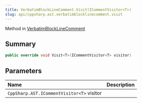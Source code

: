 ```yaml
---
title: VerbatimBlockLineComment.Visit(ICommentVisitor<T>)
slug: api/cppsharp.ast.verbatimblocklinecomment.visit
---
```

Method in [VerbatimBlockLineComment](/api/cppsharp/ast/verbatimblocklinecomment)

## Summary



```csharp
public override void Visit<T>(ICommentVisitor<T> visitor)
```

## Parameters

|Name|Description|
|:---|:---|
|`CppSharp.AST.ICommentVisitor<T>` visitor||

